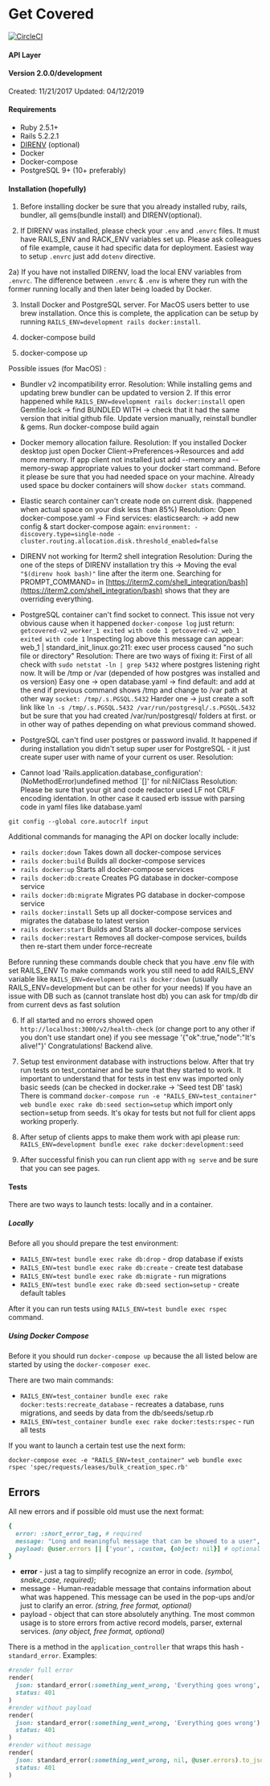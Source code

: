 # Get Covered 
[![CircleCI](https://circleci.com/gh/getcoveredllc/GetCovered-V2.svg?style=svg&circle-token=0052abe2ebc6773f064fe6582363f1cf58e28dcd)](https://app.circleci.com/pipelines/github/getcoveredllc/GetCovered-V2)

#### API Layer
#### Version 2.0.0/development

Created: 11/21/2017
Updated: 04/12/2019

#### Requirements
* Ruby 2.5.1+
* Rails 5.2.2.1
* [DIRENV](https://github.com/direnv/direnv) (optional)
* Docker
* Docker-compose
* PostgreSQL 9+ (10+ preferably)

#### Installation (hopefully) 
1) Before installing docker be sure that you already installed ruby, rails, bundler, all gems(bundle install) and DIRENV(optional). 

2) If DIRENV was installed, please check your `.env` and `.envrc` files. It must have RAILS_ENV and RACK_ENV variables set up. 
Please ask colleagues of file example, cause it had specific data for deployment. Easiest way to setup `.envrc` just add `dotenv` directive. 

2a) If you have not installed DIRENV, load the local ENV variables from `.envrc`. The difference between `.envrc` & `.env` is where they run with the former running locally and then later being loaded by Docker. 

3) Install Docker and PostgreSQL server. For MacOS users better to use brew installation.
Once this is complete, the application can be setup by running `RAILS_ENV=development rails docker:install`. 

4) docker-compose build
5) docker-compose up

Possible issues (for MacOS) :
- Bundler v2 incompatibility error.
Resolution:
While installing gems and updating brew bundler can be updated to version 2. If this error happened while `RAILS_ENV=development rails docker:install` 
open Gemfile.lock -> find BUNDLED WITH -> check that it had the same version that initial github file. Update version manually, reinstall bundler & gems.
Run docker-compose build again

- Docker memory allocation failure. 
Resolution:
If you installed Docker desktop just open Docker Client->Preferences->Resources and add more memory.
If app client not installed just add --memory and --memory-swap appropriate values to your docker start command.
Before it please be sure that you had needed space on your machine. Already used space bu docker containers will show `docker stats` command.

- Elastic search container can't create node on current disk. (happened when actual space on your disk less than 85%)
Resolution:
Open docker-compose.yaml -> Find services: elasticsearch: -> add new config & start docker-compose again:
  `environment:
        - discovery.type=single-node
        - cluster.routing.allocation.disk.threshold_enabled=false` 

- DIRENV not working for Iterm2 shell integration
Resolution:
During the one of the steps of DIRENV installation try this ->
Moving the eval `"$(direnv hook bash)"` line after the iterm one. 
Searching for PROMPT_COMMAND= in [https://iterm2.com/shell_integration/bash](https://iterm2.com/shell_integration/bash) shows that they are overriding everything. 
 
- PostgreSQL container can't find socket to connect. This issue not very obvious cause when it happened `docker-compose log` just return:
  `getcovered-v2_worker_1 exited with code 1
   getcovered-v2_web_1 exited with code 1`
Inspecting log above this message can appear: 
web_1            | standard_init_linux.go:211: exec user process caused "no such file or directory" 
Resolution:
There are two ways of fixing it:
First of all check with `sudo netstat -ln | grep 5432` where postgres listening right now. It will be /tmp or /var (depended of how postgres was installed and os version) 
Easy one -> open database.yaml -> find default: and add at the end if previous command shows /tmp and change to /var path at other way
  `socket: /tmp/.s.PGSQL.5432` 
Harder one -> just create a soft link like `ln -s /tmp/.s.PGSQL.5432 /var/run/postgresql/.s.PGSQL.5432` but be sure that you had created /var/run/postgresql/ folders at first. 
or in other way of pathes depending on what previous command showed.

- PostgreSQL can't find user postgres or password invalid. It happened if during installation you didn't setup super user for PostgreSQL - it just create super user with name of your current os user.
Resolution:

- Cannot load 'Rails.application.database_configuration': (NoMethodError)undefined method `[]' for nil:NilClass
Resolution:
Please be sure that your git and code redactor used LF not CRLF encoding identation. In other case it caused erb isssue with parsing code in yaml files like database.yaml 

`git config --global core.autocrlf input`

Additional commands for managing the API on docker locally include: 
* `rails docker:down` Takes down all docker-compose services
* `rails docker:build` Builds all docker-compose services
* `rails docker:up` Starts all docker-compose services
* `rails docker:db:create` Creates PG database in docker-compose service
* `rails docker:db:migrate` Migrates PG database in docker-compose service
* `rails docker:install` Sets up all docker-compose services and migrates the database to latest version
* `rails docker:start` Builds and Starts all docker-compose services
* `rails docker:restart` Removes all docker-compose services, builds then re-start them under force-recreate

Before running these commands double check that you have .env file with set RAILS_ENV
To make commands work you still need to add RAILS_ENV variable like  `RAILS_ENV=development rails docker:down` (usually RAILS_ENV=development but can be other for your needs)
If you have an issue with DB such as (cannot translate host db) you can ask for tmp/db dir from current devs as fast solution

6) If all started and no errors showed open `http://localhost:3000/v2/health-check` (or change port to any other if you don't use standart one)
if you see message '{"ok":true,"node":"It's alive!"}' Congratulations! Backend alive.

7) Setup test environment database with instructions below. After that try run tests on test_container and be sure that they started to work. 
It important to understand that for tests in test env was imported only basic seeds (can be checked in docker.rake -> 'Seed test DB' task) 
There is command `docker-compose run -e "RAILS_ENV=test_container" web bundle exec rake db:seed section=setup` which import only section=setup from seeds. It's okay for tests but not full for client apps working properly.

8) After setup of clients apps to make them work with api please run:
`RAILS_ENV=development bundle exec rake docker:development:seed`
  
9) After successful finish you can run client app with `ng serve` and be sure that you can see pages. 
  
#### Tests
There are two ways to launch tests: locally and in a container.

##### Locally
Before all you should prepare the test environment: 
* `RAILS_ENV=test bundle exec rake db:drop` - drop database if exists
* `RAILS_ENV=test bundle exec rake db:create` - create test database
* `RAILS_ENV=test bundle exec rake db:migrate` - run migrations
* `RAILS_ENV=test bundle exec rake db:seed section=setup` - create default tables

After it you can run tests using `RAILS_ENV=test bundle exec rspec` command.

##### Using Docker Compose
Before it you should run `docker-compose up` because the all listed below are started by using the `docker-composer exec`.

There are two main commands:   
* `RAILS_ENV=test_container bundle exec rake docker:tests:recreate_database` - recreates a database, runs migrations,
and seeds by data from the db/seeds/setup.rb
* `RAILS_ENV=test_container bundle exec rake docker:tests:rspec` - run all tests

If you want to launch a certain test use the next form: 

`docker-compose exec -e "RAILS_ENV=test_container" web bundle exec rspec 'spec/requests/leases/bulk_creation_spec.rb'`

## Errors 
All new errors and if possible old must use the next format:

```ruby
{
  error: :short_error_tag, # required
  message: "Long and meaningful message that can be showed to a user", # optional
  payload: @user.errors || ['your', :custom, {object: nil}] # optional
}
```

* **error** - just a tag to simplify recognize an error in code. _(symbol, snake_case, required)_;
* message - Human-readable message that contains information about what was happened. This message 
can be used in the pop-ups and/or just to clarify an error. _(string, free format, optional)_
* payload - object that can store absolutely anything. Tne most common usage is to store errors from 
active record models, parser, external services. _(any object, free format, optional)_

There is a method in the `application_controller` that wraps this hash - `standard_error`. Examples:

```ruby
#render full error
render(
  json: standard_error(:something_went_wrong, 'Everything goes wrong', @user.errors).to_json, 
  status: 401
)
#render without payload
render(
  json: standard_error(:something_went_wrong, 'Everything goes wrong').to_json, 
  status: 401
)
#render without message
render(
  json: standard_error(:something_went_wrong, nil, @user.errors).to_json, 
  status: 401
)
```
